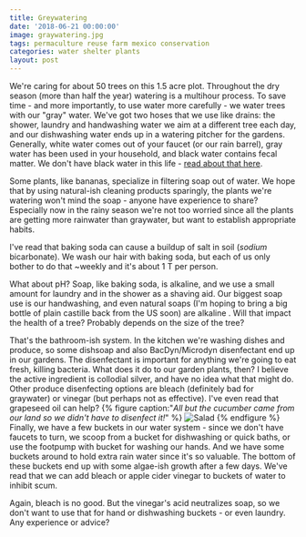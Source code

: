 ```yaml
---
title: Greywatering
date: '2018-06-21 00:00:00'
image: graywatering.jpg
tags: permaculture reuse farm mexico conservation
categories: water shelter plants
layout: post
---
```


We're caring for about 50 trees on this 1.5 acre plot. Throughout the dry season (more than half the year) watering is a multihour process. To save time - and more importantly, to use water more carefully - we water trees with our "gray" water. We've got two hoses that we use like drains: the shower, laundry and handwashing water we aim at a different tree each day, and our dishwashing water ends up in a watering pitcher for the gardens.  Generally, white water comes out of your faucet (or our rain barrel), gray water has been used in your household, and black water contains fecal matter. We don't have black water in this life - [read about that here](http://www.annalisagross.com/home/pup-tent). 

Some plants, like bananas, specialize in filtering soap out of water. We hope that by using natural-ish cleaning products sparingly, the plants we're watering won't mind the soap - anyone have experience to share?
Especially now in the rainy season we're not too worried since all the plants are getting more rainwater than graywater, but want to establish appropriate habits.

I've read that baking soda can cause a buildup of salt in soil (*sodium* bicarbonate). We wash our hair with baking soda, but each of us only bother to do that ~weekly and it's about 1 T per person.

What about pH? Soap, like baking soda, is alkaline, and we use a small amount for laundry and in the shower as a shaving aid. Our biggest soap use is our handwashing, and even natural soaps (I'm hoping to bring a big bottle of plain castille back from the US soon) are alkaline . Will that impact the health of a tree? Probably depends on the size of the tree?

That's the bathroom-ish system. In the kitchen we're washing dishes and produce, so some dishsoap and also  BacDyn/Microdyn disenfectant end up in our gardens. The disenfectant is important for anything we're going to eat fresh, killing bacteria. What does it do to our garden plants, then? I believe the active ingredient is collodial silver, and have no idea what that might do. Other produce disenfecting options are bleach (definitely bad for graywater) or vinegar (but perhaps not as effective). I've even read that grapeseed oil can help?
{% figure caption:"*All but the cucumber came from our land so we didn't have to disenfect it!*" %}
![Salad](https://lh3.googleusercontent.com/W-1glF1X2ffgLKT8iHq7pgdHtM8GOH1q1NBDWePVJArX6XElrvnotgipfXWSJq6wslSnoKFLtGVbJFTEuBDZVD4C7ax6FEzVqV9l6rGnwuUaheT1g5j-PVZcknnV6M46M-YTIKeWrEtUxXeJaLDI0qbvKVAvhdWvzDruDsaIGp1XcS7gb7hu3y6ZMyZbVunsAjG4KQJJv5MAwluU5yElDEIq1iR87VzJgqqiU6a6qwC_AEUJr3gOT1GhNdN3s57Q5tkpOuRlqWBSunfA8t6TbLeDaECdh5FFunP51iM8DnaDaAAp4BJXriKravEDYKsnXe-3_FeUw7v2Je8epfkWG0AyeA_EFZIxIzKmdk81-r4HFDWKRXhJn3i20O0VepeC7dMpvnrVrP9dHHEs2iiefYCZ8Ed5GISALIJnzsvptiUG7UtAHDamE14iv1OtScPLy9bMSc4Part0qNxZgG-7r_NqWS2drNndIFWAB-kgJasQS_o1mAE9jT1Fgh680bCuziRY4rDRm5MXLlOnqI1qh8vI6Os9-_lFDIQLL88pXH_s048ahHIAiMwxvc5x2412-QPrDeb2eEpgEeWcFDL6VOEekB414_E7-GTgRi1OOS7zQkMIN4pfN4qFcWe2AKlwlpGBKLe67zzRGN5z7T7Dciww2eNsfAcVng=w847-h635-no)
{% endfigure %}
Finally, we have a few buckets in our water system - since we don't have faucets to turn, we scoop from a bucket for dishwashing or quick baths, or use the footpump with bucket for washing our hands. And we have some buckets around to hold extra rain water since it's so valuable. The bottom of these buckets end up with some algae-ish growth after a few days. We've read that we can add bleach or apple cider vinegar to buckets of water to inhibit scum.

Again, bleach is no good. But the vinegar's acid neutralizes soap, so we don't want to use that for hand or dishwashing buckets - or even laundry. Any experience or advice?